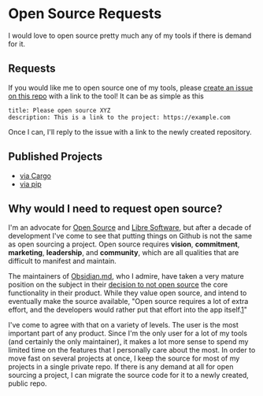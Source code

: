 # Open Source Requests

I would love to open source pretty much any of my tools if there is demand for it. 

## Requests

If you would like me to open source one of my tools, please [create an issue on this repo](https://github.com/patbeagan1/Open-Source-Requests/issues/new) with a link to the tool! It can be as simple as this
```
title: Please open source XYZ
description: This is a link to the project: https://example.com
```
Once I can, I'll reply to the issue with a link to the newly created repository.

## Published Projects

- [via Cargo](https://crates.io/users/patbeagan)
- [via pip](https://pypi.org/user/patbeagan1/)

## Why would I need to request open source?

I'm an advocate for [Open Source](https://en.wikipedia.org/wiki/Open_source) and [Libre Software](https://en.wikipedia.org/wiki/Free_software_movement), but after a decade of development I've come to see that putting things on Github is not the same as open sourcing a project. Open source requires **vision**, **commitment**, **marketing**, **leadership**, and **community**, which are all qualities that are difficult to manifest and maintain. 

The maintainers of [Obsidian.md](https://obsidian.md/), who I admire, have taken a very mature position on the subject in their [decision to not open source](https://forum.obsidian.md/t/open-sourcing-of-obsidian/1515/11) the core functionality in their product. While they value open source, and intend to eventually make the source available, "Open source requires a lot of extra effort, and the developers would rather put that effort into the app itself.[1]"

I've come to agree with that on a variety of levels. The user is the most important part of any product. Since I'm the only user for a lot of my tools (and certainly the only maintainer), it makes a lot more sense to spend my limited time on the features that I personally care about the most. In order to move fast on several projects at once, I keep the source for most of my projects in a single private repo. If there is any demand at all for open sourcing a project, I can migrate the source code for it to a newly created, public repo.



<!--
How to publish, per platform

Python
https://pypi.org/manage/projects/
https://packaging.python.org/en/latest/tutorials/packaging-projects/
-->

[1]: https://obsidian.rocks/why-isnt-obsidian-open-source/
